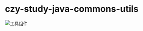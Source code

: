 # czy-study-java-commons-utils
![](https://github.com/andyczy/czy-study-java-commons-utils/blob/master/mu.png "工具组件")
